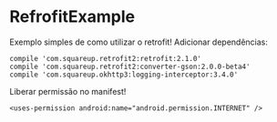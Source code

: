# RefrofitExample
Exemplo simples de como utilizar o retrofit! Adicionar dependências:

    compile 'com.squareup.retrofit2:retrofit:2.1.0'
    compile 'com.squareup.retrofit2:converter-gson:2.0.0-beta4'
    compile 'com.squareup.okhttp3:logging-interceptor:3.4.0'
    
Liberar permissão no manifest!

    <uses-permission android:name="android.permission.INTERNET" />
    
    
